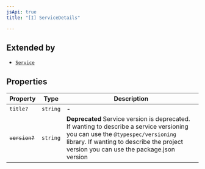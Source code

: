 ```yaml
---
jsApi: true
title: "[I] ServiceDetails"

---
```

## Extended by

- [`Service`](Service.md)

## Properties

| Property | Type | Description |
| ------ | ------ | ------ |
| `title?` | `string` | - |
| ~~`version?`~~ | `string` | **Deprecated** Service version is deprecated. If wanting to describe a service versioning you can use the `@typespec/versioning` library. If wanting to describe the project version you can use the package.json version |
